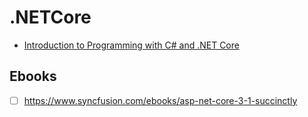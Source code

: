 # .NETCore

* [Introduction to Programming with C# and .NET Core](https://driveit.teachable.com/courses/373181)
## Ebooks
- [ ] https://www.syncfusion.com/ebooks/asp-net-core-3-1-succinctly
